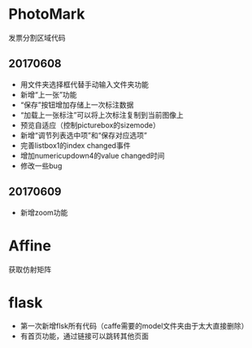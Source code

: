 # PhotoMark
发票分割区域代码
## 20170608
+ 用文件夹选择框代替手动输入文件夹功能
+ 新增“上一张”功能
+ “保存”按钮增加存储上一次标注数据
+ “加载上一张标注”可以将上次标注复制到当前图像上
+ 预览自适应（控制picturebox的sizemode）
+ 新增“调节列表选中项”和“保存对应选项”
+ 完善listbox1的index changed事件
+ 增加numericupdown4的value changed时间
+ 修改一些bug
## 20170609
+ 新增zoom功能

# Affine
获取仿射矩阵

# flask
+ 第一次新增flsk所有代码（caffe需要的model文件夹由于太大直接删除）
+ 有首页功能，通过链接可以跳转其他页面
